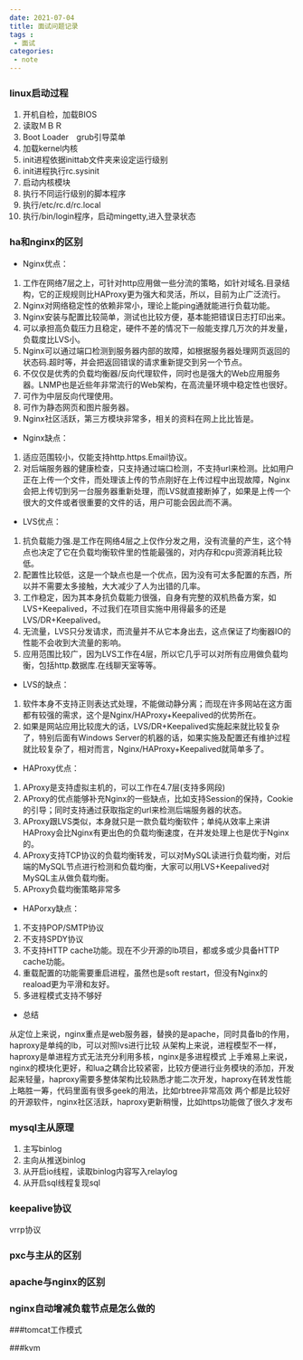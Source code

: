 ```yaml
---
date: 2021-07-04
title: 面试问题记录
tags :
 - 面试
categories:
 - note
---
```



### linux启动过程

1. 开机自检，加载BIOS
2. 读取ＭＢＲ
3. Boot Loader　grub引导菜单
4. 加载kernel内核
5. init进程依据inittab文件夹来设定运行级别
6. init进程执行rc.sysinit
7. 启动内核模块
8. 执行不同运行级别的脚本程序
9. 执行/etc/rc.d/rc.local
10. 执行/bin/login程序，启动mingetty,进入登录状态

<!--more-->
### ha和nginx的区别

* Nginx优点：

1. 工作在网络7层之上，可针对http应用做一些分流的策略，如针对域名.目录结构，它的正规规则比HAProxy更为强大和灵活，所以，目前为止广泛流行。
2. Nginx对网络稳定性的依赖非常小，理论上能ping通就能进行负载功能。
3. Nginx安装与配置比较简单，测试也比较方便，基本能把错误日志打印出来。
4. 可以承担高负载压力且稳定，硬件不差的情况下一般能支撑几万次的并发量，负载度比LVS小。
5. Nginx可以通过端口检测到服务器内部的故障，如根据服务器处理网页返回的状态码.超时等，并会把返回错误的请求重新提交到另一个节点。
6. 不仅仅是优秀的负载均衡器/反向代理软件，同时也是强大的Web应用服务器。LNMP也是近些年非常流行的Web架构，在高流量环境中稳定性也很好。
7. 可作为中层反向代理使用。
8. 可作为静态网页和图片服务器。
9. Nginx社区活跃，第三方模块非常多，相关的资料在网上比比皆是。

* Nginx缺点：

1. 适应范围较小，仅能支持http.https.Email协议。
2. 对后端服务器的健康检查，只支持通过端口检测，不支持url来检测。比如用户正在上传一个文件，而处理该上传的节点刚好在上传过程中出现故障，Nginx会把上传切到另一台服务器重新处理，而LVS就直接断掉了，如果是上传一个很大的文件或者很重要的文件的话，用户可能会因此而不满。

* LVS优点：
1. 抗负载能力强.是工作在网络4层之上仅作分发之用，没有流量的产生，这个特点也决定了它在负载均衡软件里的性能最强的，对内存和cpu资源消耗比较低。
2. 配置性比较低，这是一个缺点也是一个优点，因为没有可太多配置的东西，所以并不需要太多接触，大大减少了人为出错的几率。
3. 工作稳定，因为其本身抗负载能力很强，自身有完整的双机热备方案，如LVS+Keepalived，不过我们在项目实施中用得最多的还是LVS/DR+Keepalived。
4. 无流量，LVS只分发请求，而流量并不从它本身出去，这点保证了均衡器IO的性能不会收到大流量的影响。
5. 应用范围比较广，因为LVS工作在4层，所以它几乎可以对所有应用做负载均衡，包括http.数据库.在线聊天室等等。

* LVS的缺点：

1. 软件本身不支持正则表达式处理，不能做动静分离；而现在许多网站在这方面都有较强的需求，这个是Nginx/HAProxy+Keepalived的优势所在。
2. 如果是网站应用比较庞大的话，LVS/DR+Keepalived实施起来就比较复杂了，特别后面有Windows Server的机器的话，如果实施及配置还有维护过程就比较复杂了，相对而言，Nginx/HAProxy+Keepalived就简单多了。

* HAProxy优点：

1. AProxy是支持虚拟主机的，可以工作在4.7层(支持多网段)
2. AProxy的优点能够补充Nginx的一些缺点，比如支持Session的保持，Cookie的引导；同时支持通过获取指定的url来检测后端服务器的状态。
3. AProxy跟LVS类似，本身就只是一款负载均衡软件；单纯从效率上来讲HAProxy会比Nginx有更出色的负载均衡速度，在并发处理上也是优于Nginx的。
4. AProxy支持TCP协议的负载均衡转发，可以对MySQL读进行负载均衡，对后端的MySQL节点进行检测和负载均衡，大家可以用LVS+Keepalived对MySQL主从做负载均衡。
5. AProxy负载均衡策略非常多

* HAPorxy缺点：

1. 不支持POP/SMTP协议
2. 不支持SPDY协议
3. 不支持HTTP cache功能。现在不少开源的lb项目，都或多或少具备HTTP cache功能。
4. 重载配置的功能需要重启进程，虽然也是soft restart，但没有Nginx的reaload更为平滑和友好。
5. 多进程模式支持不够好


* 总结

从定位上来说，nginx重点是web服务器，替换的是apache，同时具备lb的作用，haproxy是单纯的lb，可以对照lvs进行比较
从架构上来说，进程模型不一样，haproxy是单进程方式无法充分利用多核，nginx是多进程模式
上手难易上来说，nginx的模块化更好，和lua之耦合比较紧密，比较方便进行业务模块的添加，开发起来轻量，haproxy需要多整体架构比较熟悉才能二次开发，haproxy在转发性能上略胜一筹，代码里面有很多geek的用法，比如rbtree非常高效
两个都是比较好的开源软件，nginx社区活跃，haproxy更新稍慢，比如https功能做了很久才发布

 

### mysql主从原理

1. 主写binlog
2. 主向从推送binlog
3. 从开启io线程，读取binlog内容写入relaylog
4. 从开启sql线程复现sql


### keepalive协议

vrrp协议

### pxc与主从的区别

### apache与nginx的区别

### nginx自动增减负载节点是怎么做的

###tomcat工作模式

###kvm

